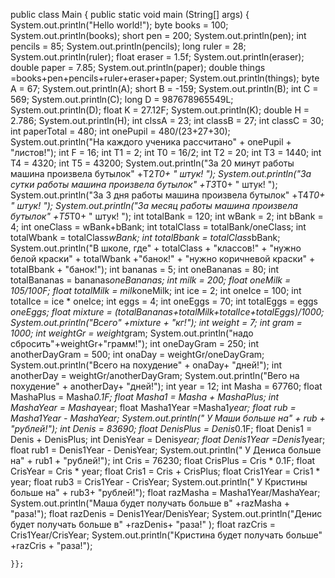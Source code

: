 public class Main {
    public static void main (String[] args) {
        System.out.println("Hello world!");
        byte books = 100;
        System.out.println(books);
    short pen = 200;
        System.out.println(pen);
        int pencils = 85;
        System.out.println(pencils);
long ruler = 28;
System.out.println(ruler);
float eraser = 1.5f;
System.out.println(eraser);
double paper = 7.85;
System.out.println(paper);
double things =books+pen+pencils+ruler+eraser+paper;
System.out.println(things);
byte A = 67;
System.out.println(A);
short B = -159;
System.out.println(B);
int C = 569;
System.out.println(C);
long D = 987678965549L;
System.out.println(D);
float K = 27.12F;
System.out.println(K);
double H = 2.786;
System.out.println(H);
int clssA = 23;
int classB = 27;
int classC = 30;
int paperTotal = 480;
int onePupil = 480/(23+27+30);
System.out.println("На каждого ученика рассчитано" + onePupil + "листов!");
int F = 16;
int T1 = 2;
int T0 = 16/2;
int T2 = 20;
int T3 = 1440;
int T4 = 4320;
int T5 = 43200;
System.out.println("За 20 минут работы машина произвела бутылок" +T2*T0+ " штук! ");
System.out.println("За сутки работы машина произвела бутылок" +T3*T0+ " штук! ");
System.out.println("За 3 дня работы машина произвела бутылок" +T4*T0+ " штук! ");
System.out.println("За месяц работы машина произвела бутылок" +T5*T0+ " штук! ");
int totalBank = 120;
int wBank = 2;
int bBank = 4;
int oneClass = wBank+bBank;
int totalClass = totalBank/oneClass;
int totalWbank = totalClass*wBank;
int totalBbank = totalClass*bBank;
System.out.println("В школе, где" + totalClass + "классов!" + "нужно белой краски" + totalWbank +"банок!" + "нужно коричневой краски" + totalBbank + "банок!");
int bananas = 5;
int oneBananas = 80;
int totalBananas = bananas*oneBananas;
int milk = 200;
float oneMilk = 105/100F;
float totalMilk = milk*oneMilk;
int ice = 2;
int oneIce = 100;
int totalIce = ice * oneIce;
int eggs = 4;
int oneEggs = 70;
int totalEggs = eggs *oneEggs;
float mixture = (totalBananas+totalMilk+totalIce+totalEggs)/1000;
System.out.println("Всего" +mixture + "кг!");
int weight = 7;
int gram = 1000;
int weightGr = weight*gram;
System.out.println("надо сбросить"+weightGr+"грамм!");
int oneDayGram = 250;
int anotherDayGram = 500;
int onaDay = weightGr/oneDayGram;
System.out.println("Всего на похудение" + onaDay+ "дней!");
int anotherDay = weightGr/anotherDayGram;
System.out.println("Вего на похудение" + anotherDay+ "дней!");
int year = 12;
int Masha = 67760;
float MashaPlus = Masha*0.1F;
float Masha1 = Masha + MashaPlus;
int MashaYear = Masha*year;
float Masha1Year =Masha1*year;
float rub = Masha1Year - MashaYear;
System.out.println(" У Маши больше на" + rub + "рублей!");
        int Denis = 83690;
        float DenisPlus = Denis*0.1F;
        float Denis1 = Denis + DenisPlus;
        int DenisYear = Denis*year;
        float Denis1Year =Denis1*year;
        float rub1 = Denis1Year - DenisYear;
        System.out.println(" У Дениса больше на" + rub1 + "рублей!");
        int Cris = 76230;
        float CrisPlus = Cris * 0.1F;
        float CrisYear = Cris * year;
        float Cris1 = Cris + CrisPlus;
        float Cris1Year = Cris1 * year;
        float rub3 = Cris1Year - CrisYear;
        System.out.println(" У Кристины больше на" + rub3+ "рублей!");
        float razMasha = Masha1Year/MashaYear;
        System.out.println("Маша будет получать больше в" +razMasha + "раза!");
        float razDenis = Denis1Year/DenisYear;
        System.out.println("Денис будет получать больше в" +razDenis+ "раза!" );
        float razCris = Cris1Year/CrisYear;
        System.out.println("Кристина будет получать больше" +razCris + "раза!");
        
    }};
